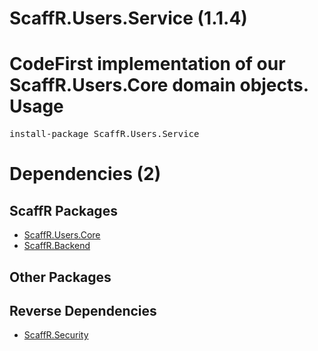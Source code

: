 ﻿ScaffR.Users.Service (1.1.4)
======
CodeFirst implementation of our ScaffR.Users.Core domain objects.
Usage
======
<pre>install-package ScaffR.Users.Service</pre>
Dependencies (2)
=====

ScaffR Packages
------
* [ScaffR.Users.Core](https://github.com/wcpro/ScaffR/tree/master/src/ScaffR.Users.Core)
* [ScaffR.Backend](https://github.com/wcpro/ScaffR/tree/master/src/ScaffR.Backend)

Other Packages
------

Reverse Dependencies
-----
* [ScaffR.Security](https://github.com/wcpro/ScaffR/tree/master/src/ScaffR.Security)
